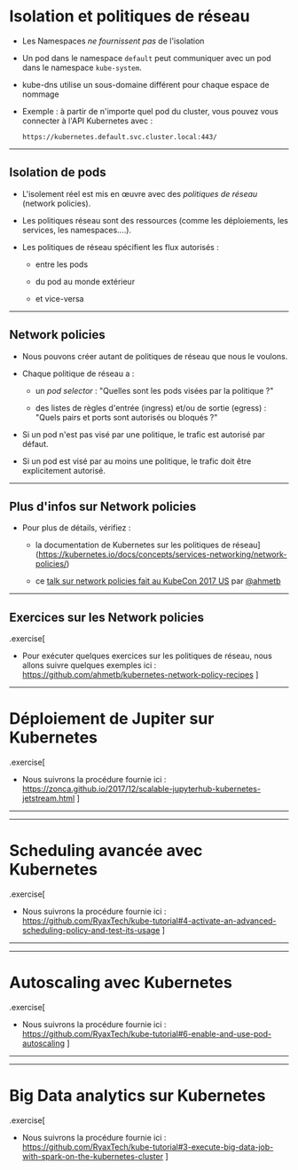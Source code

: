 # Isolation et politiques de réseau

- Les Namespaces *ne fournissent pas* de l'isolation

- Un pod dans le namespace `default` peut communiquer avec un pod dans le namespace `kube-system`.

- kube-dns utilise un sous-domaine différent pour chaque espace de nommage

- Exemple : à partir de n'importe quel pod du cluster, vous pouvez vous connecter à l'API Kubernetes avec :

  `https://kubernetes.default.svc.cluster.local:443/`

---

## Isolation de pods

- L'isolement réel est mis en œuvre avec des *politiques de réseau* (network policies).

- Les politiques réseau sont des ressources (comme les déploiements, les services, les namespaces....).

- Les politiques de réseau spécifient les flux autorisés :

  - entre les pods

  - du pod au monde extérieur

  - et vice-versa

---

## Network policies

- Nous pouvons créer autant de politiques de réseau que nous le voulons.

- Chaque politique de réseau a :

  - un *pod selector* : "Quelles sont les pods visées par la politique ?"

  - des listes de règles d'entrée (ingress) et/ou de sortie (egress) : "Quels pairs et ports sont autorisés ou bloqués ?"

- Si un pod n'est pas visé par une politique, le trafic est autorisé par défaut.

- Si un pod est visé par au moins une politique, le trafic doit être explicitement autorisé.

---

## Plus d'infos sur Network policies 

- Pour plus de détails, vérifiez :

  - la documentation de Kubernetes sur les politiques de réseau](https://kubernetes.io/docs/concepts/services-networking/network-policies/)

  - ce [talk sur network policies fait au KubeCon 2017 US](https://www.youtube.com/watch?v=3gGpMmYeEO8) par [@ahmetb](https://twitter.com/ahmetb)

---

## Exercices sur les Network policies

.exercise[
- Pour exécuter quelques exercices sur les politiques de réseau, nous allons suivre quelques exemples ici : 
  https://github.com/ahmetb/kubernetes-network-policy-recipes
]

---

# Déploiement de Jupiter sur Kubernetes

.exercise[
- Nous suivrons la procédure fournie ici : 
  https://zonca.github.io/2017/12/scalable-jupyterhub-kubernetes-jetstream.html
]

---
--- 

# Scheduling avancée avec Kubernetes

.exercise[
- Nous suivrons la procédure fournie ici : 
   https://github.com/RyaxTech/kube-tutorial#4-activate-an-advanced-scheduling-policy-and-test-its-usage
]
---
---
# Autoscaling avec Kubernetes

.exercise[
- Nous suivrons la procédure fournie ici : 
  https://github.com/RyaxTech/kube-tutorial#6-enable-and-use-pod-autoscaling
]
---
---
# Big Data analytics sur Kubernetes

.exercise[
- Nous suivrons la procédure fournie ici :
https://github.com/RyaxTech/kube-tutorial#3-execute-big-data-job-with-spark-on-the-kubernetes-cluster
]


